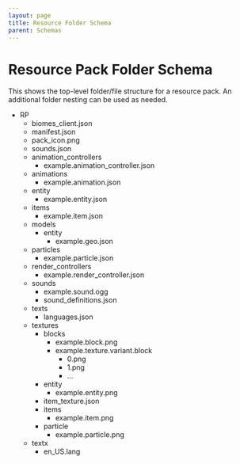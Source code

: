 ```yaml
---
layout: page
title: Resource Folder Schema
parent: Schemas
---
```


# Resource Pack Folder Schema

This shows the top-level folder/file structure for a resource pack. An additional folder nesting can be used as needed.

<!--
I also manually reordered, so files in the RP directory are at the top and the '...' "file" is at the bottom and looks like an image.

RP/manifest.json
RP/pack_icon.png
RP/sounds.json
RP/biomes_client.json
RP/animations/example.animation.json
RP/animation_controllers/example.animation_controller.json
RP/entity/example.entity.json
RP/models/entity/example.geo.json
RP/particles/example.particle.json
RP/items/example.item.json
RP/render_controllers/example.render_controller.json
RP/sounds/example.sound.ogg
RP/sounds/sound_definitions.json
RP/texts/languages.json
RP/textx/en_US.lang
RP/textures/item_texture.json
RP/textures/blocks/example.block.png
RP/textures/blocks/example.texture.variant.block/0.png
RP/textures/blocks/example.texture.variant.block/1.png
RP/textures/blocks/example.texture.variant.block/...
RP/textures/entity/example.entity.png
RP/textures/items/example.item.png
RP/textures/particle/example.particle.png
-->

<div markdown="0" class="folder-structure">
    <ul>
        <li><span class="folder">RP</span>
            <ul>
                <li><span class="file">biomes_client.json</span></li>
                <li><span class="file">manifest.json</span></li>
                <li><span class="image">pack_icon.png</span></li>
                <li><span class="file">sounds.json</span></li>
                <li><span class="folder">animation_controllers</span>
                    <ul>
                        <li><span class="file">example.animation_controller.json</span></li>
                    </ul>
                </li>
                <li><span class="folder">animations</span>
                    <ul>
                        <li><span class="file">example.animation.json</span></li>
                    </ul>
                </li>
                <li><span class="folder">entity</span>
                    <ul>
                        <li><span class="file">example.entity.json</span></li>
                    </ul>
                </li>
                <li><span class="folder">items</span>
                    <ul>
                        <li><span class="file">example.item.json</span></li>
                    </ul>
                </li>
                <li><span class="folder">models</span>
                    <ul>
                        <li><span class="folder">entity</span>
                            <ul>
                                <li><span class="file">example.geo.json</span></li>
                            </ul>
                        </li>
                    </ul>
                </li>
                <li><span class="folder">particles</span>
                    <ul>
                        <li><span class="file">example.particle.json</span></li>
                    </ul>
                </li>
                <li><span class="folder">render_controllers</span>
                    <ul>
                        <li><span class="file">example.render_controller.json</span></li>
                    </ul>
                </li>
                <li><span class="folder">sounds</span>
                    <ul>
                        <li><span class="file">example.sound.ogg</span></li>
                        <li><span class="file">sound_definitions.json</span></li>
                    </ul>
                </li>
                <li><span class="folder">texts</span>
                    <ul>
                        <li><span class="file">languages.json</span></li>
                    </ul>
                </li>
                <li><span class="folder">textures</span>
                    <ul>
                        <li><span class="folder">blocks</span>
                            <ul>
                                <li><span class="image">example.block.png</span></li>
                                <li><span class="folder">example.texture.variant.block</span>
                                    <ul>
                                        <li><span class="image">0.png</span></li>
                                        <li><span class="image">1.png</span></li>
                                        <li><span class="image">...</span></li>
                                    </ul>
                                </li>
                            </ul>
                        </li>
                        <li><span class="folder">entity</span>
                            <ul>
                                <li><span class="image">example.entity.png</span></li>
                            </ul>
                        </li>
                        <li><span class="file">item_texture.json</span></li>
                        <li><span class="folder">items</span>
                            <ul>
                                <li><span class="image">example.item.png</span></li>
                            </ul>
                        </li>
                        <li><span class="folder">particle</span>
                            <ul>
                                <li><span class="image">example.particle.png</span></li>
                            </ul>
                        </li>
                    </ul>
                </li>
                <li><span class="folder">textx</span>
                    <ul>
                        <li><span class="file">en_US.lang</span></li>
                    </ul>
                </li>
            </ul>
        </li>
    </ul>
</div>
